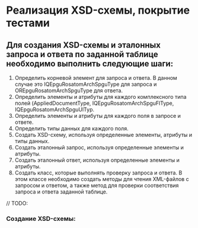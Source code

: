 # Реализация XSD-схемы, покрытие тестами

## Для создания XSD-схемы и эталонных запроса и ответа по заданной таблице необходимо выполнить следующие шаги:

1. Определить корневой элемент для запроса и ответа. В данном случае это IQEpguRosatomArchSpguType для запроса и
   OREpguRosatomArchSpguType для ответа.
2. Определить элементы и атрибуты для каждого комплексного типа полей (AppliedDocumentType, IQEpguRosatomArchSpguFlType,
   IQEpguRosatomArchSpguUlTyp.
3. Определить элементы и атрибуты для каждого поля в запросе и ответе.
4. Определить типы данных для каждого поля.
5. Создать XSD-схему, используя определенные элементы, атрибуты и типы данных.
6. Создать эталонный запрос, используя определенные элементы и атрибуты.
7. Создать эталонный ответ, используя определенные элементы и атрибуты.
8. Создать класс, которые выполнять проверку запроса и ответа. В этом классе необходимо создать методы для чтения
   XML-файлов с запросом и ответом, а также метод для проверки соответствия запроса и ответа заданной таблице.

// TODO:

### Создание XSD-схемы:

